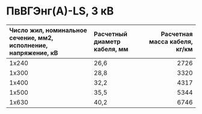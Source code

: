 # ПвВГЭнг(А)-LS, 3 кВ

| Число жил, номинальное сечение, мм2, исполнение, напряжение, кВ   | Расчетный диаметр кабеля, мм   |   Расчетная масса кабеля, кг/км |
|:------------------------------------------------------------------|:-------------------------------|--------------------------------:|
| 1х240                                                             | 26,6                           |                            2726 |
| 1х300                                                             | 28,8                           |                            3320 |
| 1х400                                                             | 32,2                           |                            4317 |
| 1х500                                                             | 35,5                           |                            5344 |
| 1х630                                                             | 40,2                           |                            6746 |